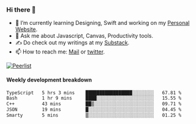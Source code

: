### Hi there 👋

- 🌱 I’m currently learning Designing, Swift and working on my [Personal Website](https://kvaishak.com/).
- 💬 Ask me about Javascript, Canvas,  Productivity tools. 
- :writing_hand: Do check out my writings at my [Substack](https://kvaishak.substack.com/).
- 📫 How to reach me: [Mail](mailto:vaishak.kaippanchery@gmail.com) or [twitter](https://twitter.com/kvaishack).

[![Peerlist](https://github-readme-badge.peerlist.io/api/vaishak)](https://peerlist.io/vaishak)

#### Weekly development breakdown

<!--START_SECTION:waka-->

```txt
TypeScript   5 hrs 3 mins    █████████████████░░░░░░░░   67.81 %
Bash         1 hr 9 mins     ████░░░░░░░░░░░░░░░░░░░░░   15.55 %
C++          43 mins         ██▒░░░░░░░░░░░░░░░░░░░░░░   09.71 %
JSON         19 mins         █░░░░░░░░░░░░░░░░░░░░░░░░   04.45 %
Smarty       5 mins          ▒░░░░░░░░░░░░░░░░░░░░░░░░   01.25 %
```

<!--END_SECTION:waka-->

